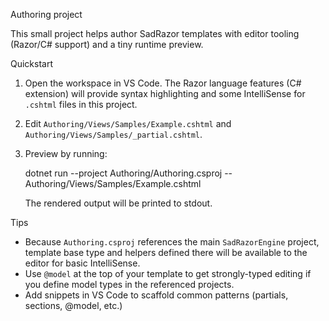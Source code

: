 Authoring project

This small project helps author SadRazor templates with editor tooling (Razor/C# support) and a tiny runtime preview.

Quickstart

1. Open the workspace in VS Code. The Razor language features (C# extension) will provide syntax highlighting and some IntelliSense for `.cshtml` files in this project.
2. Edit `Authoring/Views/Samples/Example.cshtml` and `Authoring/Views/Samples/_partial.cshtml`.
3. Preview by running:

   dotnet run --project Authoring/Authoring.csproj -- Authoring/Views/Samples/Example.cshtml

   The rendered output will be printed to stdout.

Tips

- Because `Authoring.csproj` references the main `SadRazorEngine` project, template base type and helpers defined there will be available to the editor for basic IntelliSense.
- Use `@model` at the top of your template to get strongly-typed editing if you define model types in the referenced projects.
- Add snippets in VS Code to scaffold common patterns (partials, sections, @model, etc.)
